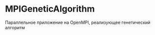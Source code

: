 MPIGeneticAlgorithm
===================

Параллельное приложение на OpenMPI, реализующее генетический алгоритм